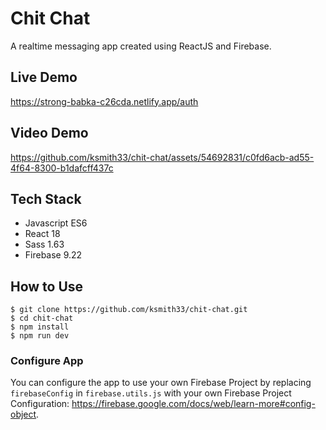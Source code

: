 # Chit Chat
A realtime messaging app created using ReactJS and Firebase.
## Live Demo 
https://strong-babka-c26cda.netlify.app/auth
## Video Demo


https://github.com/ksmith33/chit-chat/assets/54692831/c0fd6acb-ad55-4f64-8300-b1dafcff437c


## Tech Stack
- Javascript ES6
- React 18
- Sass 1.63
- Firebase 9.22
## How to Use
```
$ git clone https://github.com/ksmith33/chit-chat.git
$ cd chit-chat
$ npm install
$ npm run dev
```
### Configure App
You can configure the app to use your own Firebase Project by replacing ```firebaseConfig``` in ```firebase.utils.js``` with your own Firebase Project Configuration: https://firebase.google.com/docs/web/learn-more#config-object. 

##
